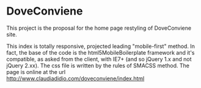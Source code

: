 # DoveConviene
This project is the proposal for the home page restyling of DoveConviene site.

This index is totally responsive, projected leading "mobile-first" method.
In fact, the base of the code is the html5MobileBoilerplate framework and it's compatible, as asked from the client, with IE7+ (and so jQuery 1.x and not jQuery 2.xx).
The css file is written by the rules of SMACSS method.
The page is online at the url http://www.claudiadidio.com/doveconviene/index.html

